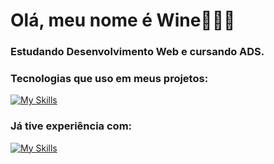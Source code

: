 # Olá, meu nome é Wine👩🏻‍💻

### Estudando Desenvolvimento Web e cursando ADS.

### Tecnologias que uso em meus projetos:

[![My Skills](https://skillicons.dev/icons?i=js,html,css,react,styledcomponents,materialui)](https://skillicons.dev)


### Já tive experiência com:

[![My Skills](https://skillicons.dev/icons?i=nodejs,express,mysql,sqlite)](https://skillicons.dev)
